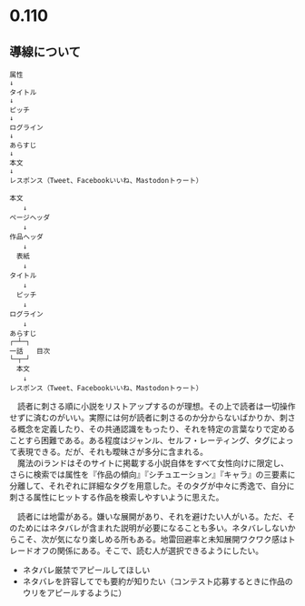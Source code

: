 # 0.110

## 導線について

```
属性
↓
タイトル
↓
ピッチ
↓
ログライン
↓
あらすじ
↓
本文
↓
レスポンス（Tweet、Facebookいいね、Mastodonトゥート）
```

```
本文
　　↓
ページヘッダ
　　↓
作品ヘッダ
　　↓
　表紙
　　↓
タイトル
　　↓
　ピッチ
　　↓
ログライン
　　↓
あらすじ
┌─┴─┐
一話　　目次
└─┬─┘
　本文
　　↓
レスポンス（Tweet、Facebookいいね、Mastodonトゥート）
```

　読者に刺さる順に小説をリストアップするのが理想。その上で読者は一切操作せずに済むのがいい。実際には何が読者に刺さるのか分からないばかりか、刺さる概念を定義したり、その共通認識をもったり、それを特定の言葉なりで定めることすら困難である。ある程度はジャンル、セルフ・レーティング、タグによって表現できる。だが、それも曖昧さが多分に含まれる。  
　魔法のiランドはそのサイトに掲載する小説自体をすべて女性向けに限定し、さらに検索では属性を『作品の傾向』『シチュエーション』『キャラ』の三要素に分離して、それぞれに詳細なタグを用意した。そのタグが中々に秀逸で、自分に刺さる属性にヒットする作品を検索しやすいように思えた。

　読者には地雷がある。嫌いな展開があり、それを避けたい人がいる。ただ、そのためにはネタバレが含まれた説明が必要になることも多い。ネタバレしないからこそ、次が気になり楽しめる所もある。地雷回避率と未知展開ワクワク感はトレードオフの関係にある。そこで、読む人が選択できるようにしたい。

* ネタバレ厳禁でアピールしてほしい
* ネタバレを許容してでも要約が知りたい（コンテスト応募するときに作品のウリをアピールするように）

